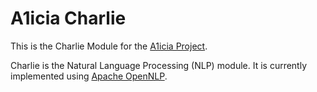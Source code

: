# A1icia Charlie

This is the Charlie Module for the [A1icia Project](https://github.com/markhull/A1icia).

Charlie is the Natural Language Processing (NLP) module. It is currently implemented using [Apache OpenNLP](https://opennlp.apache.org).
